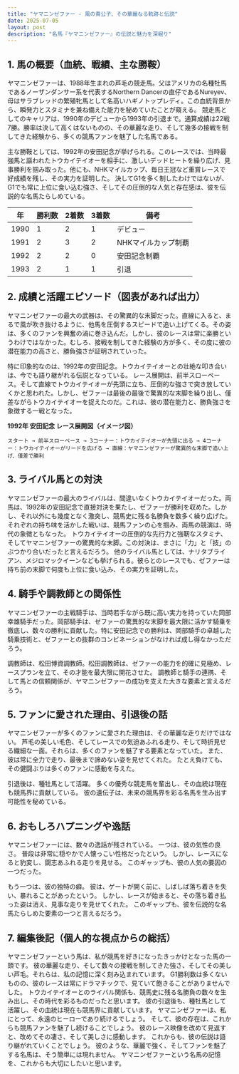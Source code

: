 ```yaml
---
title: "ヤマニンゼファー - 風の貴公子、その華麗なる軌跡と伝説"
date: 2025-07-05
layout: post
description: "名馬『ヤマニンゼファー』の伝説と魅力を深堀り"
---
```


## 1. 馬の概要（血統、戦績、主な勝鞍）

ヤマニンゼファーは、1988年生まれの芦毛の競走馬。父はアメリカの名種牡馬であるノーザンダンサー系を代表するNorthern Dancerの直仔であるNureyev、母はサラブレッドの繁殖牝馬として名高いハギノトップレディ。この血統背景から、瞬発力とスタミナを兼ね備えた能力を秘めていたことが窺える。  競走馬としてのキャリアは、1990年のデビューから1993年の引退まで。通算成績は22戦7勝。勝率は決して高くはないものの、その華麗な走り、そして幾多の接戦を制してきた経験から、多くの競馬ファンを魅了した名馬である。

主な勝鞍としては、1992年の安田記念が挙げられる。このレースでは、当時最強馬と謳われたトウカイテイオーを相手に、激しいデッドヒートを繰り広げ、見事勝利を掴み取った。他にも、NHKマイルカップ、毎日王冠など重賞レースで好成績を残し、その実力を証明した。 決してG1を多く制したわけではないが、G1でも常に上位に食い込む強さ、そしてその圧倒的な人気と存在感は、彼を伝説的な名馬たらしめている。

| 年 | 勝利数 | 2着数 | 3着数 | 備考 |
|---|---|---|---|---|
| 1990 | 1 | 2 | 1 | デビュー |
| 1991 | 2 | 3 | 2 | NHKマイルカップ制覇 |
| 1992 | 2 | 2 | 0 | 安田記念制覇 |
| 1993 | 2 | 1 | 1 | 引退 |


## 2. 成績と活躍エピソード（図表があれば出力）

ヤマニンゼファーの最大の武器は、その驚異的な末脚だった。直線に入ると、まるで風が吹き抜けるように、他馬を圧倒するスピードで追い上げてくる。その姿は、多くのファンを興奮の渦に巻き込んだ。しかし、彼のレースは常に楽勝というわけではなかった。むしろ、接戦を制してきた経験の方が多く、その度に彼の潜在能力の高さと、勝負強さが証明されていった。


特に印象的なのは、1992年の安田記念。トウカイテイオーとの壮絶な叩き合いは、今でも語り継がれる伝説となっている。  レース展開は、前半スローペース。そして直線でトウカイテイオーが先頭に立ち、圧倒的な強さで突き放していくかと思われた。しかし、ゼファーは最後の最後で驚異的な末脚を繰り出し、僅差ながらトウカイテイオーを捉えたのだ。これは、彼の潜在能力と、勝負強さを象徴する一戦となった。

**1992年 安田記念 レース展開図（イメージ図）**

```
スタート → 前半スローペース → 3コーナー：トウカイテイオーが先頭に出る → 4コーナー：トウカイテイオーがリードを広げる → 直線：ヤマニンゼファーが驚異的な末脚で追い上げ、僅差で勝利
```

## 3. ライバル馬との対決

ヤマニンゼファーの最大のライバルは、間違いなくトウカイテイオーだった。両馬は、1992年の安田記念で直接対決を果たし、ゼファーが勝利を収めた。しかし、それ以外にも幾度となく激突し、競馬史に残る名勝負を数多く繰り広げた。  それぞれの持ち味を活かした戦いは、競馬ファンの心を掴み、両馬の競演は、時代の象徴ともなった。  トウカイテイオーの圧倒的な先行力と強靭なスタミナ、そしてヤマニンゼファーの驚異的な末脚。この対決は、まさに「力」と「技」のぶつかり合いだったと言えるだろう。  他のライバル馬としては、ナリタブライアン、メジロマックイーンなども挙げられる。彼らとのレースでも、ゼファーは持ち前の末脚で何度も上位に食い込み、その実力を証明した。


## 4. 騎手や調教師との関係性

ヤマニンゼファーの主戦騎手は、当時若手ながら既に高い実力を持っていた岡部幸雄騎手だった。岡部騎手は、ゼファーの驚異的な末脚を最大限に活かす騎乗を徹底し、数々の勝利に貢献した。特に安田記念での勝利は、岡部騎手の卓越した騎乗技術と、ゼファーとの抜群のコンビネーションがなければ成し得なかっただろう。

調教師は、松田博資調教師。松田調教師は、ゼファーの能力を的確に見極め、レースプランを立て、その才能を最大限に開花させた。  調教師と騎手の連携、そして馬との信頼関係が、ヤマニンゼファーの成功を支えた大きな要素と言えるだろう。


## 5. ファンに愛された理由、引退後の話

ヤマニンゼファーが多くのファンに愛された理由は、その華麗な走りだけではない。  芦毛の美しい毛色、そしてレースでの気迫あふれる走り、そして時折見せる繊細な一面。それらは、多くのファンを魅了する要素となっていた。  また、彼は常に全力で走り、最後まで諦めない姿を見せてくれた。  たとえ負けても、その健闘ぶりは多くのファンに感動を与えた。

引退後は、種牡馬として活躍。  多くの優秀な競走馬を輩出し、その血統は現在も競馬界に貢献している。  彼の遺伝子は、未来の競馬界を彩る名馬を生み出す可能性を秘めている。


## 6. おもしろハプニングや逸話

ヤマニンゼファーには、数々の逸話が残されている。  一つは、彼の気性の良さ。  普段は非常に穏やかで人懐っこい性格だったという。  しかし、レースになると豹変し、闘志あふれる走りを見せる。  このギャップも、彼の人気の要因の一つだった。

もう一つは、彼の独特の癖。  彼は、ゲートが開く前に、しばしば落ち着きを失い、暴れることがあったという。  しかし、レースが始まると、その落ち着き払った姿は消え、見事な走りを見せてくれた。  このギャップも、彼を伝説的な名馬たらしめた要素の一つと言えるだろう。


## 7. 編集後記（個人的な視点からの総括）

ヤマニンゼファーという馬は、私が競馬を好きになったきっかけとなった馬の一頭です。  彼の華麗な走り、そして数々の接戦を制してきた強さ、そしてその美しい芦毛。それらは、私の記憶に深く刻み込まれています。  G1勝利数は多くないものの、彼のレースは常にドラマチックで、見ていて飽きることがありませんでした。  トウカイテイオーとのライバル関係も、競馬史に残る名勝負の数々を生み出し、その時代を彩るものだったと思います。  彼の引退後も、種牡馬として活躍し、その血統は現在も競馬界に貢献しています。  ヤマニンゼファーは、私にとって、永遠のヒーローであり続けるでしょう。  そして、彼の存在は、これからも競馬ファンを魅了し続けることでしょう。  彼のレース映像を改めて見返すと、改めてその凄さ、そして美しさに感動します。  これからも、彼の伝説は語り継がれていくことでしょう。  彼のような、華麗で強く、そしてファンを魅了する名馬は、そう簡単には現れません。  ヤマニンゼファーという名馬の記憶を、これからも大切にしたいと思います。
